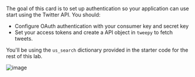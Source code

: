 <!--title={Authentication}-->

The goal of this card is to set up authentication so your application can use start using the Twitter API. You should: 

* Configure OAuth authentication with your consumer key and secret key
* Set your access tokens and create a API object in `tweepy` to fetch tweets.

You'll be using the `us_search` dictionary provided in the starter code for the rest of this lab.

![image](https://images.pexels.com/photos/58639/pexels-photo-58639.jpeg?auto=compress&cs=tinysrgb&dpr=2&h=650&w=940)